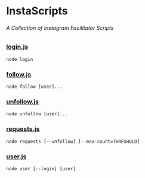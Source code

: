 # InstaScripts #
###### A Collection of Instagram Facilitator Scripts ######

### [login.js](login.js) ###
```shell
node login
```

### [follow.js](follow.js) ###
```shell
node follow [user]...
```

### [unfollow.js](unfollow.js) ###
```shell
node unfollow [user]...
```

### [requests.js](requests.js) ###
```shell
node requests [--unfollow] [--max-count=THRESHOLD]
```

### [user.js](user.js) ###
```shell
node user [--login] [user]
```
